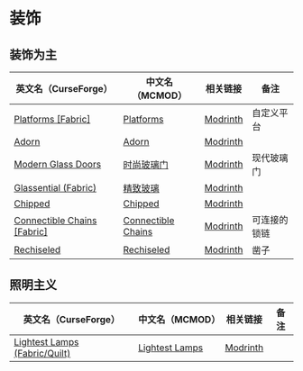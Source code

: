 # 装饰

## 装饰为主

| 英文名（CurseForge）                                                                           | 中文名（MCMOD）                                            | 相关链接                                                | 备注         |
| ---------------------------------------------------------------------------------------------- | ---------------------------------------------------------- | ------------------------------------------------------- | ------------ |
| [Platforms [Fabric]](https://www.curseforge.com/minecraft/mc-mods/platforms-fabric)            | [Platforms](https://www.mcmod.cn/class/6408.html)          | [Modrinth](https://modrinth.com/mod/platforms)          | 自定义平台   |
| [Adorn](https://www.curseforge.com/minecraft/mc-mods/adorn)                                    | [Adorn](https://www.mcmod.cn/class/1848.html)              | [Modrinth](https://modrinth.com/mod/adorn)              |              |
| [Modern Glass Doors](https://www.curseforge.com/minecraft/mc-mods/modern-glass-doors)          | [时尚玻璃门](https://www.mcmod.cn/class/1890.html)         | [Modrinth](https://modrinth.com/mod/modern-glass-doors) | 现代玻璃门   |
| [Glassential (Fabric)](https://www.curseforge.com/minecraft/mc-mods/glassential-fabric)        | [精致玻璃](https://www.mcmod.cn/class/1769.html)           | [Modrinth](https://modrinth.com/mod/glassential-fabric) |              |
| [Chipped](https://www.curseforge.com/minecraft/mc-mods/chipped)                                | [Chipped](https://www.mcmod.cn/class/4726.html)            | [Modrinth](https://modrinth.com/mod/chipped)            |              |
| [Connectible Chains [Fabric]](https://www.curseforge.com/minecraft/mc-mods/connectible-chains) | [Connectible Chains](https://www.mcmod.cn/class/6259.html) | [Modrinth](https://modrinth.com/mod/connectible_chains) | 可连接的锁链 |
| [Rechiseled](https://www.curseforge.com/minecraft/mc-mods/rechiseled)                          | [Rechiseled](https://www.mcmod.cn/class/7032.html)         | [Modrinth](https://modrinth.com/mod/rechiseled)         | 凿子         |

## 照明主义

| 英文名（CurseForge）                                                                                | 中文名（MCMOD）                                        | 相关链接                                            | 备注 |
| --------------------------------------------------------------------------------------------------- | ------------------------------------------------------ | --------------------------------------------------- | ---- |
| [Lightest Lamps (Fabric/Quilt)](https://www.curseforge.com/minecraft/mc-mods/lightest-lamps-fabric) | [Lightest Lamps](https://www.mcmod.cn/class/6508.html) | [Modrinth](https://modrinth.com/mod/lightest-lamps) |      |
